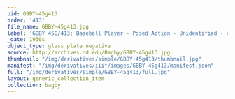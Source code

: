 ```yaml
---
pid: GBBY-45g413
order: '413'
file_name: GBBY-45g413.jpg
label: 'GBBY 45G/413: Baseball Player - Posed Action - Unidentified - c1930s'
_date: 1930s
object_type: glass plate negative
source: http://archives.nd.edu/Bagby/GBBY-45g413.jpg
thumbnail: "/img/derivatives/simple/GBBY-45g413/thumbnail.jpg"
manifest: "/img/derivatives/iiif/images/GBBY-45g413/manifest.json"
full: "/img/derivatives/simple/GBBY-45g413/full.jpg"
layout: generic_collection_item
collection: bagby
---
```

